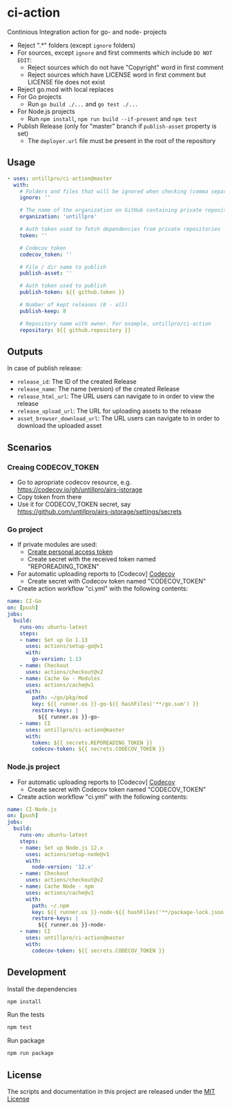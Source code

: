 # ci-action

Continious Integration action for go- and node- projects

* Reject ".*" folders (except `ignore` folders)
* For sources, except `ignore` and first comments which include `DO NOT EDIT`:
  * Reject sources which do not have "Copyright" word in first comment
  * Reject sources which have LICENSE word in first comment but LICENSE file does not exist
* Reject go.mod with local replaces
* For Go projects
  * Run `go build ./...` and `go test ./...`
* For Node.js projects
  * Run `npm install`, `npm run build --if-present` and `npm test`
* Publish Release (only for "master" branch if `publish-asset` property is set)
  * The `deployer.url` file must be present in the root of the repository

## Usage

```yaml
- uses: untillpro/ci-action@master
  with:
    # Folders and files that will be ignored when checking (comma separated)
    ignore: ''

    # The name of the organization on GitHub containing private repositories
    organization: 'untillpro'

    # Auth token used to fetch dependencies from private repositories
    token: ''

    # Codecov token
    codecov_token: ''

    # File / dir name to publish
    publish-asset: ''

    # Auth token used to publish
    publish-token: ${{ github.token }}

    # Number of kept releases (0 - all)
    publish-keep: 8

    # Repository name with owner. For example, untillpro/ci-action
    repository: ${{ github.repository }}
```

## Outputs

In case of publish release:

* `release_id`: The ID of the created Release
* `release_name`: The name (version) of the created Release
* `release_html_url`: The URL users can navigate to in order to view the release
* `release_upload_url`: The URL for uploading assets to the release
* `asset_browser_download_url`: The URL users can navigate to in order to download the uploaded asset

## Scenarios

### Creaing CODECOV_TOKEN

- Go to apropriate codecov resource, e.g. https://codecov.io/gh/untillpro/airs-istorage
- Copy token from there
- Use it for CODECOV_TOKEN secret, say https://github.com/untillpro/airs-istorage/settings/secrets

### Go project

* If private modules are used:
  * [Create personal access token](https://help.github.com/en/github/authenticating-to-github/creating-a-personal-access-token-for-the-command-line#creating-a-token)
  * Create secret with the received token named "REPOREADING_TOKEN"
* For automatic uploading reports to [Codecov] [Codecov](https://codecov.io/)
  * Create secret with Codecov token named "CODECOV_TOKEN"
* Create action workflow "ci.yml" with the following contents:

```yaml
name: CI-Go
on: [push]
jobs:
  build:
    runs-on: ubuntu-latest
    steps:
    - name: Set up Go 1.13
      uses: actions/setup-go@v1
      with:
        go-version: 1.13
    - name: Checkout
      uses: actions/checkout@v2
    - name: Cache Go - Modules
      uses: actions/cache@v1
      with:
        path: ~/go/pkg/mod
        key: ${{ runner.os }}-go-${{ hashFiles('**/go.sum') }}
        restore-keys: |
          ${{ runner.os }}-go-
    - name: CI
      uses: untillpro/ci-action@master
      with:
        token: ${{ secrets.REPOREADING_TOKEN }}
        codecov-token: ${{ secrets.CODECOV_TOKEN }}
```

### Node.js project

* For automatic uploading reports to [Codecov] [Codecov](https://codecov.io/)
  * Create secret with Codecov token named "CODECOV_TOKEN"
* Create action workflow "ci.yml" with the following contents:

```yaml
name: CI-Node.js
on: [push]
jobs:
  build:
    runs-on: ubuntu-latest
    steps:
    - name: Set up Node.js 12.x
      uses: actions/setup-node@v1
      with:
        node-version: '12.x'
    - name: Checkout
      uses: actions/checkout@v2
    - name: Cache Node - npm
      uses: actions/cache@v1
      with:
        path: ~/.npm
        key: ${{ runner.os }}-node-${{ hashFiles('**/package-lock.json') }}
        restore-keys: |
          ${{ runner.os }}-node-
    - name: CI
      uses: untillpro/ci-action@master
      with:
        codecov-token: ${{ secrets.CODECOV_TOKEN }}
```

## Development

Install the dependencies

```sh
npm install
```

Run the tests

```sh
npm test
```

Run package

```sh
npm run package
```

## License

The scripts and documentation in this project are released under the [MIT License](LICENSE)
